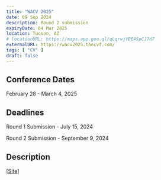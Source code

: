 ```yaml
---
title: "WACV 2025"
date: 09 Sep 2024
description: Round 2 submission
expiryDate: 04 Mar 2025
location: Tucson, AZ
# locationURL: https://maps.app.goo.gl/qLqrwjYBE4SpCJ7d7
externalURL: https://wacv2025.thecvf.com/
tags: [ "CV" ]
draft: false
---
```


## Conference Dates

February 28 - March 4, 2025

## Deadlines

Round 1 Submission - July 15, 2024

Round 2 Submission - September 9, 2024

## Description

[[Site](https://wacv2025.thecvf.com/)]
